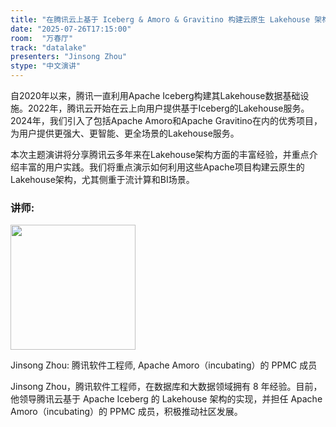 ```yaml
---
title: "在腾讯云上基于 Iceberg & Amoro & Gravitino 构建云原生 Lakehouse 架构"
date: "2025-07-26T17:15:00"
room:  "万春厅"
track: "datalake"
presenters: "Jinsong Zhou"
stype: "中文演讲"
---
```


自2020年以来，腾讯一直利用Apache Iceberg构建其Lakehouse数据基础设施。2022年，腾讯云开始在云上向用户提供基于Iceberg的Lakehouse服务。2024年，我们引入了包括Apache Amoro和Apache Gravitino在内的优秀项目，为用户提供更强大、更智能、更全场景的Lakehouse服务。

本次主题演讲将分享腾讯云多年来在Lakehouse架构方面的丰富经验，并重点介绍丰富的用户实践。我们将重点演示如何利用这些Apache项目构建云原生的Lakehouse架构，尤其侧重于流计算和BI场景。

### 讲师:

<img src="https://sessionize.com/image/427b-400o400o1-XCDWSeV9FXWG42HjVudX9.jpg" width="200" />

Jinsong Zhou: 腾讯软件工程师, Apache Amoro（incubating）的 PPMC 成员

Jinsong Zhou，腾讯软件工程师，在数据库和大数据领域拥有 8 年经验。目前，他领导腾讯云基于 Apache Iceberg 的 Lakehouse 架构的实现，并担任 Apache Amoro（incubating）的 PPMC 成员，积极推动社区发展。
